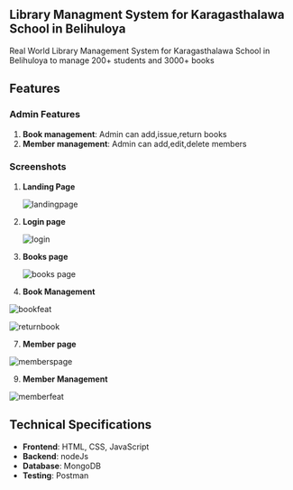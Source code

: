 ## Library Managment System for Karagasthalawa School in Belihuloya
Real World Library Management System for Karagasthalawa School in Belihuloya to manage 200+ students and 3000+ books
## Features

### Admin Features
1. **Book management**: Admin can add,issue,return books
2. **Member management**: Admin can add,edit,delete members


### Screenshots
1. **Landing Page**
   
   ![landingpage](https://github.com/user-attachments/assets/703f8758-fc94-4498-90a0-0ef108378485)
   
3. **Login page**
   
   ![login](https://github.com/user-attachments/assets/280c40c3-92d2-49a5-a831-336104671764)

3. **Books page**
   
   ![books page](https://github.com/user-attachments/assets/00d771b8-4cd7-44fa-a8b4-297cfb036fa2)

5. **Book Management**
   
![bookfeat](https://github.com/user-attachments/assets/11b2a21c-7789-49e8-9bd5-46be75aa0834)

![returnbook](https://github.com/user-attachments/assets/934721b5-2ef3-4ab0-a3cd-9ea04de88287)

7. **Member page**
   
![memberspage](https://github.com/user-attachments/assets/d7c6ce17-1173-4197-9f00-a20984aa6840)

9. **Member Management**
    
![memberfeat](https://github.com/user-attachments/assets/943a48cd-cf39-49f2-9a8e-1614da05d3d6)


## Technical Specifications
- **Frontend**: HTML, CSS, JavaScript
- **Backend**: nodeJs
- **Database**: MongoDB
- **Testing**: Postman
